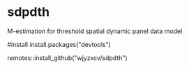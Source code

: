 # sdpdth

M-estimation for threshold spatial dynamic panel data model

#install
install.packages("devtools")

remotes::install_github("wjyzxcv/sdpdth")
